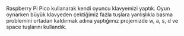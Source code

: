 Raspberry Pi Pico kullanarak kendi oyuncu klavyemizi yaptık. Oyun oynarken büyük klavyeden çektiğimiz fazla tuşlara yanlışlıkla basma problemini ortadan kaldırmak adına yaptığımız projemizde w, a, s, d ve space tuşlarını kullandık.
